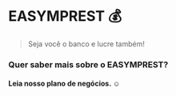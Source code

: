 # EASYMPREST    :moneybag:
> Seja você o banco e lucre também! 

### Quer saber mais sobre o EASYMPREST? 
  ####  Leia nosso plano de negócios. ☺ 



    

